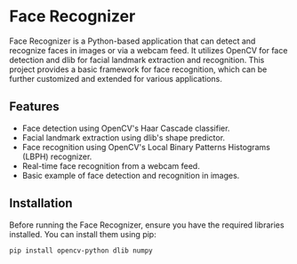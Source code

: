 # Face Recognizer

Face Recognizer is a Python-based application that can detect and recognize faces in images or via a webcam feed. It utilizes OpenCV for face detection and dlib for facial landmark extraction and recognition. This project provides a basic framework for face recognition, which can be further customized and extended for various applications.

## Features

- Face detection using OpenCV's Haar Cascade classifier.
- Facial landmark extraction using dlib's shape predictor.
- Face recognition using OpenCV's Local Binary Patterns Histograms (LBPH) recognizer.
- Real-time face recognition from a webcam feed.
- Basic example of face detection and recognition in images.

## Installation

Before running the Face Recognizer, ensure you have the required libraries installed. You can install them using pip:

```bash
pip install opencv-python dlib numpy
